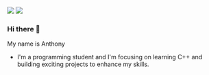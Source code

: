 ![](https://img.shields.io/badge/C-00599C?style=for-the-badge&logo=c&logoColor=white) ![](https://img.shields.io/badge/C%2B%2B-00599C?style=for-the-badge&logo=c%2B%2B&logoColor=white)
### Hi there 👋
My name is Anthony 

- I'm a programming student and I'm focusing on learning C++ and building exciting projects to enhance my skills.
